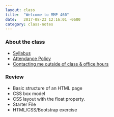 ```yaml
---
layout: class
title:  "Welcome to MMP 460"
date:   2017-08-23 12:16:01 -0600
category: class-notes
---
```


### About the class ###
- [Syllabus](http://revitalk.com/mmp460/syllabus)
- [Attendance Policy](http://revitalk.com/mmp460/syllabus#college-attendance-policy)
- [Contacting me outside of class & office hours](http://revitalk.com/mmp460/contact)

### Review ###
- Basic structure of an HTML page
- CSS box model
- CSS layout with the float property.
- Starter File
- HTML/CSS/Bootstrap exercise 
